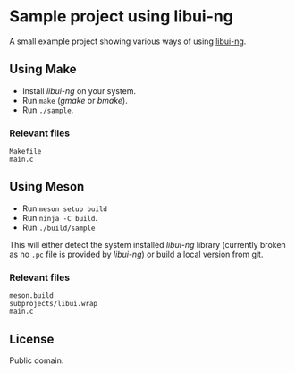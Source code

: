 # Sample project using libui-ng

A small example project showing various ways of using
[libui-ng](https://github.com/libui-ng/libui-ng).

## Using Make

- Install _libui-ng_ on your system.
- Run `make` (_gmake_ or _bmake_).
- Run `./sample`.

### Relevant files

```
Makefile
main.c
```

## Using Meson

- Run `meson setup build`
- Run `ninja -C build`.
- Run `./build/sample`

This will either detect the system installed _libui-ng_ library (currently
broken as no `.pc` file is provided by _libui-ng_) or build a local version
from git.

### Relevant files

```
meson.build
subprojects/libui.wrap
main.c
```

## License

Public domain.

